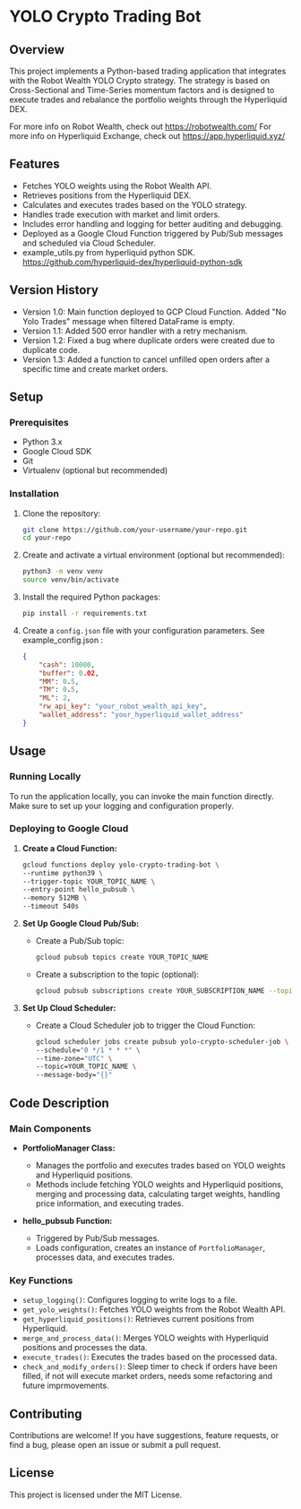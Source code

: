 # YOLO Crypto Trading Bot

## Overview

This project implements a Python-based trading application that integrates with the Robot Wealth YOLO Crypto strategy. The strategy is based on Cross-Sectional and Time-Series momentum factors and is designed to execute trades and rebalance the portfolio weights through the Hyperliquid DEX. 

For more info on Robot Wealth, check out https://robotwealth.com/
For more info on Hyperliquid Exchange, check out https://app.hyperliquid.xyz/

## Features

- Fetches YOLO weights using the Robot Wealth API.
- Retrieves positions from the Hyperliquid DEX.
- Calculates and executes trades based on the YOLO strategy.
- Handles trade execution with market and limit orders.
- Includes error handling and logging for better auditing and debugging.
- Deployed as a Google Cloud Function triggered by Pub/Sub messages and scheduled via Cloud Scheduler.
- example_utils.py from hyperliquid python SDK. https://github.com/hyperliquid-dex/hyperliquid-python-sdk

## Version History

- Version 1.0: Main function deployed to GCP Cloud Function. Added "No Yolo Trades" message when filtered DataFrame is empty.
- Version 1.1: Added 500 error handler with a retry mechanism.
- Version 1.2: Fixed a bug where duplicate orders were created due to duplicate code.
- Version 1.3: Added a function to cancel unfilled open orders after a specific time and create market orders.

## Setup

### Prerequisites

- Python 3.x
- Google Cloud SDK
- Git
- Virtualenv (optional but recommended)

### Installation

1. Clone the repository:
    ```sh
    git clone https://github.com/your-username/your-repo.git
    cd your-repo
    ```

2. Create and activate a virtual environment (optional but recommended):
    ```sh
    python3 -m venv venv
    source venv/bin/activate
    ```

3. Install the required Python packages:
    ```sh
    pip install -r requirements.txt
    ```

4. Create a `config.json` file with your configuration parameters. See example_config.json :
    ```json
    {
        "cash": 10000,
        "buffer": 0.02,
        "MM": 0.5,
        "TM": 0.5,
        "ML": 2,
        "rw_api_key": "your_robot_wealth_api_key",
        "wallet_address": "your_hyperliquid_wallet_address"
    }
    ```

## Usage

### Running Locally

To run the application locally, you can invoke the main function directly. Make sure to set up your logging and configuration properly.

### Deploying to Google Cloud

1. **Create a Cloud Function:**

    ```sh
    gcloud functions deploy yolo-crypto-trading-bot \
    --runtime python39 \
    --trigger-topic YOUR_TOPIC_NAME \
    --entry-point hello_pubsub \
    --memory 512MB \
    --timeout 540s
    ```

2. **Set Up Google Cloud Pub/Sub:**

    - Create a Pub/Sub topic:
        ```sh
        gcloud pubsub topics create YOUR_TOPIC_NAME
        ```

    - Create a subscription to the topic (optional):
        ```sh
        gcloud pubsub subscriptions create YOUR_SUBSCRIPTION_NAME --topic YOUR_TOPIC_NAME
        ```

3. **Set Up Cloud Scheduler:**

    - Create a Cloud Scheduler job to trigger the Cloud Function:
        ```sh
        gcloud scheduler jobs create pubsub yolo-crypto-scheduler-job \
        --schedule="0 */1 * * *" \
        --time-zone="UTC" \
        --topic=YOUR_TOPIC_NAME \
        --message-body="{}"
        ```

## Code Description

### Main Components

- **PortfolioManager Class:**
    - Manages the portfolio and executes trades based on YOLO weights and Hyperliquid positions.
    - Methods include fetching YOLO weights and Hyperliquid positions, merging and processing data, calculating target weights, handling price information, and executing trades.

- **hello_pubsub Function:**
    - Triggered by Pub/Sub messages.
    - Loads configuration, creates an instance of `PortfolioManager`, processes data, and executes trades.

### Key Functions

- `setup_logging()`: Configures logging to write logs to a file.
- `get_yolo_weights()`: Fetches YOLO weights from the Robot Wealth API.
- `get_hyperliquid_positions()`: Retrieves current positions from Hyperliquid.
- `merge_and_process_data()`: Merges YOLO weights with Hyperliquid positions and processes the data.
- `execute_trades()`: Executes the trades based on the processed data.
- `check_and_modify_orders()`: Sleep timer to check if orders have been filled, if not will execute market orders, needs some refactoring and future imprmovements.  

## Contributing
Contributions are welcome! If you have suggestions, feature requests, or find a bug, please open an issue or submit a pull request.

## License
This project is licensed under the MIT License.